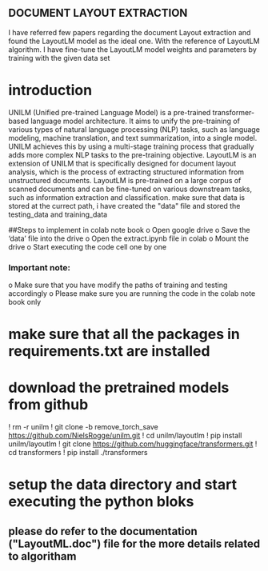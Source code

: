 ## DOCUMENT LAYOUT EXTRACTION
I have referred few papers regarding the document Layout extraction and found the LayoutLM model as the ideal one.
With the reference of LayoutLM algorithm. I have fine-tune the LayoutLM model weights and parameters by training with the given data set

# introduction

UNILM (Unified pre-trained Language Model) is a pre-trained transformer-based language model architecture. It aims to unify the pre-training of various types of natural language processing (NLP) tasks, such as language modeling, machine translation, and text summarization, into a single model. UNILM achieves this by using a multi-stage training process that gradually adds more complex NLP tasks to the pre-training objective.
LayoutLM is an extension of UNILM that is specifically designed for document layout analysis, which is the process of extracting structured information from unstructured documents. LayoutLM is pre-trained on a large corpus of scanned documents and can be fine-tuned on various downstream tasks, such as information extraction and classification.
make sure that data is stored at the currect path, i have created the "data" file and stored the testing_data and training_data


##Steps to implement in colab note book
o	Open google drive
o	Save the ‘data’ file into the drive
o	Open the extract.ipynb file in colab
o	Mount the drive 
o	Start executing the code cell one by one
###	Important note:
o	Make sure that you have modify the paths of training and testing accordingly 
o	Please make sure you are running the code in the colab note book only

# make sure that all the packages in requirements.txt are installed
# download the pretrained models from github
! rm -r unilm
! git clone -b remove_torch_save https://github.com/NielsRogge/unilm.git
! cd unilm/layoutlm
! pip install unilm/layoutlm
! git clone https://github.com/huggingface/transformers.git
! cd transformers
! pip install ./transformers

# setup the data directory and start executing the python bloks 

## please do refer to the documentation ("LayoutML.doc") file for the more details related to algoritham
